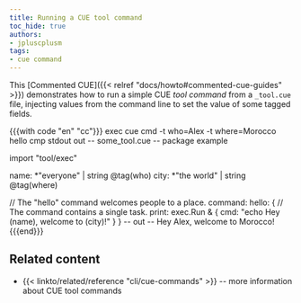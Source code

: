 ```yaml
---
title: Running a CUE tool command
toc_hide: true
authors:
- jpluscplusm
tags:
- cue command
---
```


This [Commented CUE]({{< relref "docs/howto#commented-cue-guides" >}})
demonstrates how to run a simple CUE *tool command* from a `_tool.cue` file,
injecting values from the command line to set the value of some tagged fields.
<!-- TODO: better terms to distinguish "a cue command" from "a cue command command" from "a CUE tool command" etc -->

{{{with code "en" "cc"}}}
exec cue cmd -t who=Alex -t where=Morocco hello
cmp stdout out
-- some_tool.cue --
package example

import "tool/exec"

name: *"everyone" | string  @tag(who)
city: *"the world" | string @tag(where)

// The "hello" command welcomes people to a place.
command: hello: {
	// The command contains a single task.
	print: exec.Run & {
		cmd: "echo Hey \(name), welcome to \(city)!"
	}
}
-- out --
Hey Alex, welcome to Morocco!
{{{end}}}

## Related content

- {{< linkto/related/reference "cli/cue-commands" >}}
  -- more information about CUE tool commands
<!-- TODO: link to some central /docs/ page on cue tools -->
